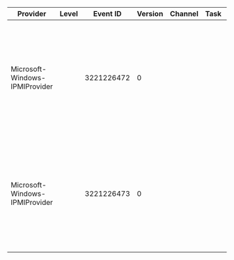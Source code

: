 Provider                        |  Level  |  Event ID    |  Version  |  Channel  |  Task  |  Opcode  |  Keyword  |  Message
--------------------------------|---------|--------------|-----------|-----------|--------|----------|-----------|--------------------------------------------------------------------------------------------------------------------------------------------------------------------------------------------------------------------------------------------------------------------------------------------------------------------------------------
Microsoft-Windows-IPMIProvider  |         |  3221226472  |  0        |           |        |          |           |  The IPMI Provider attempted to set the value of the "LowerThresholdNonCritical" property of the "NumericSensor" class.  While the BMC returned a success status; retrieval of the property from the BMC indicated that it did not change.  This might be an issue with the BMC; please contact your BMC Vendor for more information.
Microsoft-Windows-IPMIProvider  |         |  3221226473  |  0        |           |        |          |           |  The IPMI Provider attempted to set the value of the "UpperThresholdNonCritical" property of the "NumericSensor" class.  While the BMC returned a success status; retrieval of the property from the BMC indicated that it did not change.  This might be an issue with the BMC; please contact your BMC Vendor for more information.
